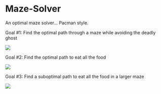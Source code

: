 # Maze-Solver 
An optimal maze solver... Pacman style.

Goal #1: Find the optimal path through a maze while avoiding the deadly ghost

![][bigGhost]

Goal #2: Find the optimal path to eat all the food

![][tinySearch]

Goal #3: Find a suboptimal path to eat all the food in a larger maze

![][bigDots]

[bigGhost]: https://github.com/Greg-Loren/maze-solver/blob/master/animations/bigGhost.gif
[tinySearch]: https://github.com/Greg-Loren/maze-solver/blob/master/animations/tinySearch.gif
[bigDots]: https://github.com/Greg-Loren/maze-solver/blob/master/animations/bigDots.gif